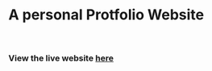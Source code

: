 <h1>A personal Protfolio Website</h1><br>
<h3>View the live website <a href = "https://vijayakumarchinthala.in/portfolio/">here</a>
<br>
